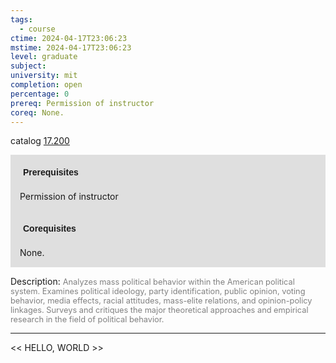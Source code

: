 ```yaml
---
tags:
  - course
ctime: 2024-04-17T23:06:23
mstime: 2024-04-17T23:06:23
level: graduate
subject: 
university: mit
completion: open
percentage: 0
prereq: Permission of instructor
coreq: None.
---
```


catalog [17.200](http://student.mit.edu/catalog/m17a.html#17.200)

<span style="display: block; padding: 15px; background-color: rgb(100, 100, 100, 0.2);"><font id="m_prereq1556_0" style="display: block; font-family: Arial, sans-serif; font-weight: bold; padding: 5px">Prerequisites</font><br><span id="prereq1556_0">Permission of instructor</span></span>
<span style="display: block; padding: 15px; background-color: rgb(100, 100, 100, 0.2);"><font id="m_coreq1556_0" style="display: block; font-family: Arial, sans-serif; font-weight: bold; padding: 5px">Corequisites</font><br><span id="coreq1556_0">None.</span></span>

<font style="">Description:</font>
<font style="color: grey; font-size: 0.8rem;">Analyzes mass political behavior within the American political system. Examines political ideology, party identification, public opinion, voting behavior, media effects, racial attitudes, mass-elite relations, and opinion-policy linkages. Surveys and critiques the major theoretical approaches and empirical research in the field of political behavior.</font>



---

<< HELLO, WORLD >>
